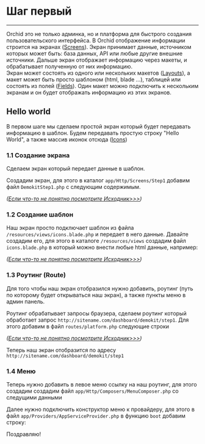 # Шаг первый
----------

Orchid это не только админка, но и платформа для быстрого создания пользовательского интерфейса.
В Orchid отображение информации строится на экранах ([Screens](https://orchid.software/ru/docs/screens)). Экран принимает данные, источником которых может быть: база данных, API или любые другие внешние источники.
Дальше экран отображает информацию через макеты, и обрабатывает полученную от них информацию.  
Экран может состоять из одного или нескольких макетов ([Layouts](https://orchid.software/ru/docs/layouts)), а макет может быть просто шаблоном (html, blade ...), таблицей или состоять из полей ([Fields](https://orchid.software/ru/docs/field)).
Один макет можно подключить к нескольким экранам и он будет отображать информацию из этих экранов.

## Hello world

В первом шаге мы сделаем простой экран который будет передавать информацию в шаблон.
Будем передавать простую строку "Hello World", а также массив иконок отсюда ([Icons](https://orchid.software/ru/icons/))
 
### 1.1 Создание экрана

Сделаем экран который передает данные в шаблон.

Создадим экран, для этого в каталог `app/Http/Screens/Step1` добавим файл `DemokitStep1.php` с следующим содержимым.

<file prefix="DEMOKIT_PATH" file="/src/Http/Screens/Step1/DemokitStep1.php" select="4-7,9-31,35-40,317-321,323-332,336-346,353-356" />

_([Если что-то не понятно посмотрите Исходник>>>](https://github.com/orchidcommunity/DemoKit/blob/master/src/Http/Screens/Step1/DemokitStep1.php))_

### 1.2 Создание шаблон

Наш экран просто подключает шаблон из файла `/resources/views/icons.blade.php` и передает в него данные.
Давайте создадим его, для этого в каталоге `/resources/views` создадим файл `icons.blade.php` в который можно внести любые html данные, например:

<file prefix="DEMOKIT_PATH" file="/resources/views/layouts/icons.blade.php" select="23-34"/>

_([Если что-то не понятно посмотрите Исходник>>>](https://github.com/orchidcommunity/DemoKit/blob/master/resources/views/layouts/icons.blade.php))_

### 1.3 Роутинг (Route)

Для того чтобы наш экран отобразился нужно добавить, роутинг (путь по которому будет открываться наш экран), а также пункты меню в админ панель.

Роутинг обрабатывает запросы браузера, сделаем роутинг который обработает запрос `http://sitename.com/dashboard/demokit/step1`.
Для этого добавим в файл `routes/platform.php` следующие строки

<file prefix="DEMOKIT_PATH" file="/routes/route.php" select="3,10,11" />

_([Если что-то не понятно посмотрите Исходник>>>](https://github.com/orchidcommunity/DemoKit/blob/master/routes/route.php))_

Теперь наш экран отобразится по адресу `http://sitename.com/dashboard/demokit/step1`

### 1.4 Меню

Теперь нужно добавить в левое меню ссылку на наш роутинг, для этого создадим создадим файл `app/Http/Composers/MenuComposer.php` со следущими данными

<file prefix="DEMOKIT_PATH" file="/src/Providers/MenuComposer.php" select="5-33,35-42,76-78" />

Далее нужно подключить конструктор меню к провайдеру, для этого в файл `app/Providers/AppServiceProvider.php` в функцию `boot` добавим строку:

<file prefix="DEMOKIT_PATH" file="/src/Providers/DemoKitProvider.php" select="22" />

Поздравляю!